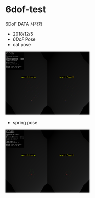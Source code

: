 ﻿# 6dof-test
6DoF DATA 시각화
* 2018/12/5
* *6DoF* Pose
* cat pose
<img height="200" src="https://github.com/wlgh312/6dof-test/blob/master/20181205_Code/Code/pose/Stream_181212_161224_screen.png" />

* spring pose
<img height="200" src="https://github.com/wlgh312/6dof-test/blob/master/20181205_Code/Code/pose/Stream_181212_161548_screen.png" />